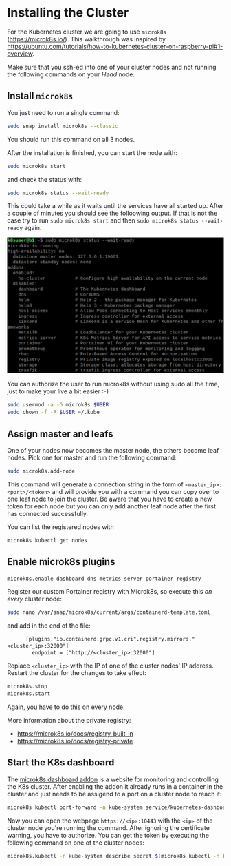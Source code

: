 # Installing the Cluster
For the Kubernetes cluster we are going to use `microk8s` (https://microk8s.io/). This walkthrough was inspired by https://ubuntu.com/tutorials/how-to-kubernetes-cluster-on-raspberry-pi#1-overview.

Make sure that you ssh-ed into one of your cluster nodes and not running the following commands on your _Head_ node.

## Install `microk8s`
You just need to run a single command:
  ```bash
  sudo snap install microk8s --classic
  ```

You should run this command on all 3 nodes.

After the installation is finished, you can start the node with:
  ```bash
  sudo microk8s start
  ```

and check the status with:
  ```bash
  sudo microk8s status --wait-ready
  ```

This could take a while as it waits until the services have all started up. 
After a couple of minutes you should see the folloowing output.
If that is not the case try to run `sudo microk8s start` and then `sudo microk8s status --wait-ready` again.

![Screenshot3](Screenshot3.png)

You can authorize the user to run microk8s without using sudo all the time, just to make your live a bit easier :-)
```bash
sudo usermod -a -G microk8s $USER
sudo chown -f -R $USER ~/.kube
```

## Assign master and leafs
One of your nodes now becomes the master node, the others become leaf nodes. Pick one for master and run the following command:
  ```bash
  sudo microk8s.add-node
  ```
This command will generate a connection string in the form of `<master_ip>:<port>/<token>` and will provide you with a 
command you can copy over to one leaf node to join the cluster. Be aware that you have to create a new token for each node
but you can only add another leaf node after the first has connected successfully.

You can list the registered nodes with
  ```bash
microk8s kubectl get nodes
```

## Enable microk8s plugins
```bash
microk8s.enable dashboard dns metrics-server portainer registry
```

Register our custom Portainer registry with Microk8s, so execute this *on every* cluster node:
```bash
sudo nano /var/snap/microk8s/current/args/containerd-template.toml
```
and add in the end of the file:
```
      [plugins."io.containerd.grpc.v1.cri".registry.mirrors."<cluster_ip>:32000"]
        endpoint = ["http://<cluster_ip>:32000"]
```
Replace `<cluster_ip>` with the IP of one of the cluster nodes' IP address.
Restart the cluster for the changes to take effect:
```bash
microk8s.stop
microk8s.start
```
Again, you have to do this on every node.

More information about the private registry:
* https://microk8s.io/docs/registry-built-in
* https://microk8s.io/docs/registry-private


## Start the K8s dashboard
The [microk8s dashboard addon](https://microk8s.io/docs/addon-dashboard) is a website for monitoring and controlling the K8s cluster. After enabling the addon it already runs in a container in the cluster and just needs to be assigend to a port on a cluster node to reach it:
```bash
microk8s kubectl port-forward -n kube-system service/kubernetes-dashboard 10443:443 --address 0.0.0.0
```
Now you can open the webpage `https://<ip>:10443` with the `<ip>` of the cluster node you're running the command. After ignoring the certificate warning, you have to authorize. You can get the token by executing the following command on one of the cluster nodes:
```bash
microk8s.kubectl -n kube-system describe secret $(microk8s kubectl -n kube-system get secret | grep default-token | cut -d " " -f1)
```

